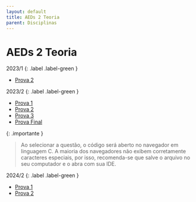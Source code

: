 ```yaml
---
layout: default
title: AEDs 2 Teoria
parent: Disciplinas
---
```


# AEDs 2 Teoria

2023/1
{: .label .label-green }

- [Prova 2](2023/1/prova2.pdf)

2023/2
{: .label .label-green }

- [Prova 1](2023/2/prova1)
- [Prova 2](2023/2/prova2)
- [Prova 3](2023/2/prova3)
- [Prova Final](2023/2/provafinal)

{: .importante }

> Ao selecionar a questão, o código será aberto no navegador em linguagem C. A maioria dos navegadores não exibem corretamente caracteres especiais, por isso, recomenda-se que salve o arquivo no seu computador e o abra com sua IDE.

2024/2
{: .label .label-green }

- [Prova 1](2024/2/prova1)
- [Prova 2](2024/2/prova2)
